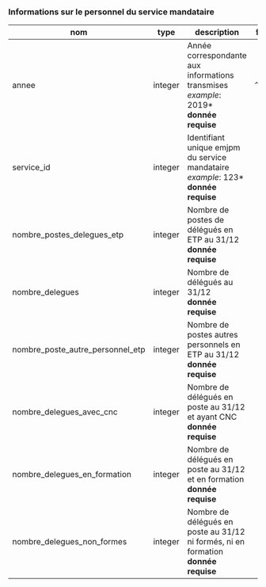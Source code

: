 ###  Informations sur le personnel du service mandataire

|nom|type|description|format|enum|
|-|-|-|-|-|
|annee|integer|Année correspondante aux informations transmises *example*: 2019*<br>**donnée requise**|`^\d{4}$`||
|service_id|integer|Identifiant unique emjpm du service mandataire *example*: 123*<br>**donnée requise**|||
|nombre_postes_delegues_etp|integer|Nombre de postes de délégués en ETP au 31/12<br>**donnée requise**|||
|nombre_delegues|integer|Nombre de délégués au 31/12<br>**donnée requise**|||
|nombre_poste_autre_personnel_etp|integer|Nombre de postes autres personnels en ETP au 31/12<br>**donnée requise**|||
|nombre_delegues_avec_cnc|integer|Nombre de délégués en poste au 31/12 et ayant CNC<br>**donnée requise**|||
|nombre_delegues_en_formation|integer|Nombre de délégués en poste au 31/12 et en formation<br>**donnée requise**|||
|nombre_delegues_non_formes|integer|Nombre de délégués en poste au 31/12 ni formés, ni en formation<br>**donnée requise**|||
